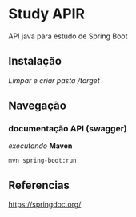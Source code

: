 # Study APIR

API java para estudo de Spring Boot


## Instalação

*Limpar e criar pasta* */target*

## Navegação

### documentação API (swagger)
*executando* **Maven**

	mvn spring-boot:run
	
## Referencias

https://springdoc.org/
